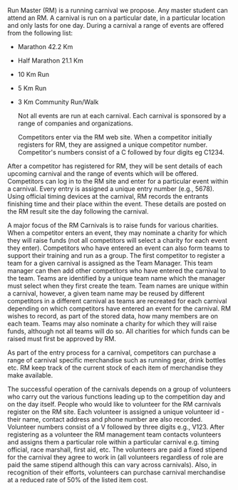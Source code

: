 Run Master (RM) is a running carnival we propose. Any master student can attend an RM. A carnival is run on a particular date, in a particular location and only lasts for one day. During a carnival a range of events are offered from the following list:

- Marathon 42.2 Km

- Half Marathon 21.1 Km

- 10 Km Run

- 5 Km Run

- 3 Km Community Run/Walk

  Not all events are run at each carnival. Each carnival is sponsored by a range of companies and organizations.

  Competitors enter via the RM web site. When a competitor initially registers for RM, they are assigned a unique competitor number. Competitor's numbers consist of a C followed by four digits eg C1234.

After a competitor has registered for RM, they will be sent details of each upcoming carnival and the range of events which will be offered. Competitors can log in to the RM site and enter for a particular event within a carnival. Every entry is assigned a unique entry number (e.g., 5678). Using official timing devices at the carnival, RM records the entrants finishing time and their place within the event. These details are posted on the RM result site the day following the carnival.

A major focus of the RM Carnivals is to raise funds for various charities. When a competitor enters an event, they may nominate a charity for which they will raise funds (not all competitors will select a charity for each event they enter). Competitors who have entered an event can also form teams to support their training and run as a group. The first competitor to register a team for a given carnival is assigned as the Team Manager. This team manager can then add other competitors who have entered the carnival to the team. Teams are identified by a unique team name which the manager must select when they first create the team. Team names are unique within a carnival, however, a given team name may be reused by different competitors in a different carnival as teams are recreated for each carnival depending on which competitors have entered an event for the carnival. RM wishes to record, as part of the stored data, how many members are on each team. Teams may also nominate a charity for which they will raise funds, although not all teams will do so. All charities for which funds can be raised must first be approved by RM.

As part of the entry process for a carnival, competitors can purchase a range of carnival specific merchandise such as running gear, drink bottles etc. RM keep track of the current stock of each item of merchandise they make available.

The successful operation of the carnivals depends on a group of volunteers who carry out the various functions leading up to the competition day and on the day itself. People who would like to volunteer for the RM carnivals register on the RM site. Each volunteer is assigned a unique volunteer id - their name, contact address and phone number are also recorded. Volunteer numbers consist of a V followed by three digits e.g., V123. After registering as a volunteer the RM management team contacts volunteers and assigns them a particular role within a particular carnival e.g. timing official, race marshall, first aid, etc. The volunteers are paid a fixed stipend for the carnival they agree to work in (all volunteers regardless of role are paid the same stipend although this can vary across carnivals). Also, in recognition of their efforts, volunteers can purchase carnival merchandise at a reduced rate of 50% of the listed item cost.